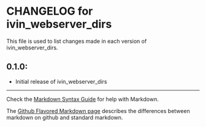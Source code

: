 # CHANGELOG for ivin_webserver_dirs

This file is used to list changes made in each version of ivin_webserver_dirs.

## 0.1.0:

* Initial release of ivin_webserver_dirs

- - -
Check the [Markdown Syntax Guide](http://daringfireball.net/projects/markdown/syntax) for help with Markdown.

The [Github Flavored Markdown page](http://github.github.com/github-flavored-markdown/) describes the differences between markdown on github and standard markdown.
